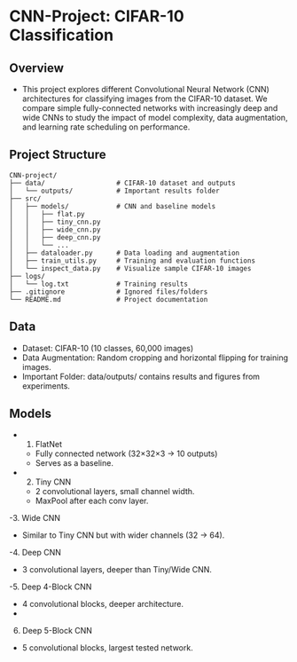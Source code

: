 # CNN-Project: CIFAR-10 Classification

## Overview

- This project explores different Convolutional Neural Network (CNN) architectures for classifying images from the CIFAR-10 dataset. We compare simple fully-connected networks with increasingly deep and wide CNNs to study the impact of model complexity, data augmentation, and learning rate scheduling on performance.

## Project Structure
```
CNN-project/
├── data/                  # CIFAR-10 dataset and outputs
│   └── outputs/           # Important results folder
├── src/
│   ├── models/            # CNN and baseline models
│   │   ├── flat.py
│   │   ├── tiny_cnn.py
│   │   ├── wide_cnn.py
│   │   ├── deep_cnn.py
│   │   └── ...
│   ├── dataloader.py      # Data loading and augmentation
│   ├── train_utils.py     # Training and evaluation functions
│   └── inspect_data.py    # Visualize sample CIFAR-10 images
├── logs/
│   └── log.txt            # Training results
├── .gitignore             # Ignored files/folders
└── README.md              # Project documentation
```
## Data

- Dataset: CIFAR-10 (10 classes, 60,000 images)
- Data Augmentation: Random cropping and horizontal flipping for training images.
- Important Folder: data/outputs/ contains results and figures from experiments.

## Models

- 1. FlatNet
  - Fully connected network (32×32×3 → 10 outputs)
  - Serves as a baseline.

- 2. Tiny CNN
  - 2 convolutional layers, small channel width.
  - MaxPool after each conv layer.

-3. Wide CNN
  - Similar to Tiny CNN but with wider channels (32 → 64).

-4. Deep CNN
  - 3 convolutional layers, deeper than Tiny/Wide CNN.

-5. Deep 4-Block CNN
  - 4 convolutional blocks, deeper architecture.
  - 
6. Deep 5-Block CNN
  - 5 convolutional blocks, largest tested network.
